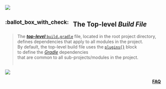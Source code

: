 ![](https://via.placeholder.com/1024x1.png/0078D7/0078D7/text=+)<!--3px blue line-->
<!-- The Top-level Build File -->
<h2><sup>:ballot_box_with_check:&ensp;</sup>
  The Top-level <b><i>Build File</i></b>
</h2>
<blockquote>
<span><!-- leave the next line blank -->

The [***top-level*** `build.gradle`](https://developer.android.com/studio/build#top-level)
file, located in the root project directory,  
defines dependencies that apply to all modules in the project.
<br/>
By default, the top-level build file uses the [`plugins{}`](what-is-a-gradle-plugin.md) block  
to define the [*Gradle*](what-is-gradle.md) dependencies  
that are common to all sub-projects/modules in the project.
</span>
  <br/><br/>
</blockquote>

![](https://via.placeholder.com/1024x1.png/0078D7/0078D7/text=+)<!--1px blue line-->
<p align="right"><a href="/../../#--------------questionfaq----------"><b>FAQ</b></a></p>